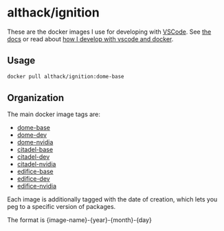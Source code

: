 # althack/ignition

These are the docker images I use for developing with [VSCode](https://code.visualstudio.com/).
See [the docs](https://athackst.github.io/dockerfiles) or read about  [how I develop with vscode and docker](https://www.allisonthackston.com/articles/docker_development.html).

## Usage

```bash
docker pull althack/ignition:dome-base
```

## Organization

The main docker image tags are:

* [dome-base](https://github.com/athackst/dockerfiles/blob/main/ignition/dome.Dockerfile)
* [dome-dev](https://github.com/athackst/dockerfiles/blob/main/ignition/dome.Dockerfile)
* [dome-nvidia](https://github.com/athackst/dockerfiles/blob/main/ignition/dome.Dockerfile)
* [citadel-base](https://github.com/athackst/dockerfiles/blob/main/ignition/citadel.Dockerfile)
* [citadel-dev](https://github.com/athackst/dockerfiles/blob/main/ignition/citadel.Dockerfile)
* [citadel-nvidia](https://github.com/athackst/dockerfiles/blob/main/ignition/citadel.Dockerfile)
* [edifice-base](https://github.com/athackst/dockerfiles/blob/main/ignition/edifice.Dockerfile)
* [edifice-dev](https://github.com/athackst/dockerfiles/blob/main/ignition/edifice.Dockerfile)
* [edifice-nvidia](https://github.com/athackst/dockerfiles/blob/main/ignition/edifice.Dockerfile)

Each image is additionally tagged with the date of creation, which lets you peg to a specific version of packages.

The format is {image-name}-{year}-{month}-{day}